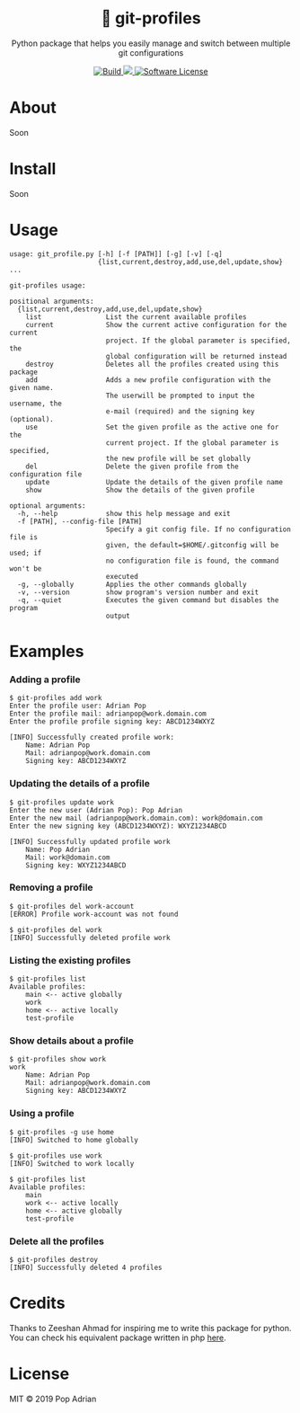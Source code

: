 <div align="center">
    <h1 align="center">👥 git-profiles</h1>
    <p align="center">Python package that helps you easily manage and switch between multiple git configurations</p>
    <p align="center">
        <a href="https://github.com/popadi/git-profiles">
            <img src="https://travis-ci.com/popadi/git-profiles.svg?branch=master" alt="Build">
            <img src="https://coveralls.io/repos/github/popadi/git-profiles/badge.svg?branch=master&service=github">
            <img src="https://img.shields.io/badge/license-MIT-brightgreen.svg?style=flat-square" alt="Software License">
        </a>
    </p>
</div>

# About
Soon

# Install
Soon

# Usage
```
usage: git_profile.py [-h] [-f [PATH]] [-g] [-v] [-q]
                      {list,current,destroy,add,use,del,update,show} ...

git-profiles usage:

positional arguments:
  {list,current,destroy,add,use,del,update,show}
    list                List the current available profiles
    current             Show the current active configuration for the current
                        project. If the global parameter is specified, the
                        global configuration will be returned instead
    destroy             Deletes all the profiles created using this package
    add                 Adds a new profile configuration with the given name.
                        The userwill be prompted to input the username, the
                        e-mail (required) and the signing key (optional).
    use                 Set the given profile as the active one for the
                        current project. If the global parameter is specified,
                        the new profile will be set globally
    del                 Delete the given profile from the configuration file
    update              Update the details of the given profile name
    show                Show the details of the given profile

optional arguments:
  -h, --help            show this help message and exit
  -f [PATH], --config-file [PATH]
                        Specify a git config file. If no configuration file is
                        given, the default=$HOME/.gitconfig will be used; if
                        no configuration file is found, the command won't be
                        executed
  -g, --globally        Applies the other commands globally
  -v, --version         show program's version number and exit
  -q, --quiet           Executes the given command but disables the program
                        output
```

# Examples

### Adding a profile
```
$ git-profiles add work
Enter the profile user: Adrian Pop
Enter the profile mail: adrianpop@work.domain.com
Enter the profile profile signing key: ABCD1234WXYZ

[INFO] Successfully created profile work:
	Name: Adrian Pop
	Mail: adrianpop@work.domain.com
	Signing key: ABCD1234WXYZ
```

### Updating the details of a profile
```
$ git-profiles update work
Enter the new user (Adrian Pop): Pop Adrian
Enter the new mail (adrianpop@work.domain.com): work@domain.com
Enter the new signing key (ABCD1234WXYZ): WXYZ1234ABCD

[INFO] Successfully updated profile work
	Name: Pop Adrian
	Mail: work@domain.com
	Signing key: WXYZ1234ABCD
```

### Removing a profile
```
$ git-profiles del work-account
[ERROR] Profile work-account was not found

$ git-profiles del work
[INFO] Successfully deleted profile work
```

### Listing the existing profiles
```
$ git-profiles list
Available profiles:
	main <-- active globally
	work
	home <-- active locally
	test-profile
```

### Show details about a profile
```
$ git-profiles show work
work
	Name: Adrian Pop
	Mail: adrianpop@work.domain.com
	Signing key: ABCD1234WXYZ
```

### Using a profile
```
$ git-profiles -g use home
[INFO] Switched to home globally

$ git-profiles use work
[INFO] Switched to work locally

$ git-profiles list
Available profiles:
	main
	work <-- active locally
	home <-- active globally
	test-profile
```

### Delete all the profiles
```
$ git-profiles destroy
[INFO] Successfully deleted 4 profiles
```

# Credits
Thanks to Zeeshan Ahmad for inspiring me to write this package for python. You can check his equivalent package written in php [here](https://github.com/ziishaned/git-profiles).

# License
MIT © 2019 Pop Adrian
